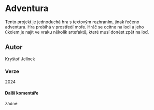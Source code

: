 # Adventura
Tento projekt je jednoduchá hra s textovým rozhraním, jinak řečeno adventura. Hra probíhá v prostředí moře. Hráč se ocitne na lodi a jeho 
úkolem je najít ve vraku několik artefaktů, které musí donést zpět na loď.

## Autor
Kryštof Jelínek

### Verze
2024

#### Další komentáře
žádné
